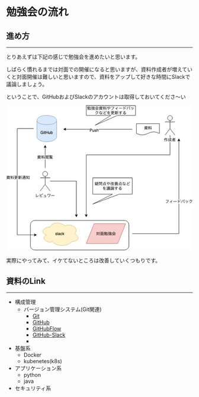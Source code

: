 # 勉強会の流れ

## 進め方

---

とりあえずは下記の感じで勉強会を進めたいと思います。

しばらく慣れるまでは対面での開催になると思いますが、資料作成者が増えていくと対面開催は難しいと思いますので、資料をアップして好きな時間にSlackで議論しましょう。

ということで、GitHubおよびSlackのアカウントは取得しておいてくださ〜い

![勉強会の進め方](https://raw.githubusercontent.com/grazie212/stady-k8s/master/studyGroup/img/index01.jpg)

実際にやってみて、イケてないところは改善していくつもりです。

## 資料のLink

---

- 構成管理
  - バージョン管理システム(Git関連)
    - [Git](https://grazie212.github.io/stady-k8s/studyGroup/Git/)
    - [GitHub](https://grazie212.github.io/stady-k8s/studyGroup/GitHub/)
    - [GitHubFlow]()
    - [GitHub-Slack]()
    - 
- 基盤系
  - Docker
  - kubenetes(k8s)
- アプリケーション系
  - python
  - java
- セキュリティ系
